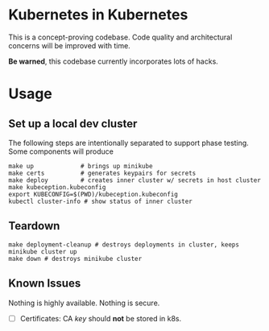 # Kubernetes in Kubernetes

This is a concept-proving codebase. Code quality and architectural concerns will be improved with time.

**Be warned**, this codebase currently incorporates lots of hacks.

# Usage

## Set up a local dev cluster

The following steps are intentionally separated to support phase testing.
Some components will produce 

```shell
make up             # brings up minikube
make certs          # generates keypairs for secrets
make deploy         # creates inner cluster w/ secrets in host cluster
make kubeception.kubeconfig
export KUBECONFIG=$(PWD)/kubeception.kubeconfig
kubectl cluster-info # show status of inner cluster
```

## Teardown

```shell
make deployment-cleanup # destroys deployments in cluster, keeps minikube cluster up
make down # destroys minikube cluster
```

## Known Issues

Nothing is highly available. Nothing is secure.

- [ ] Certificates: CA _key_ should **not** be stored in k8s.